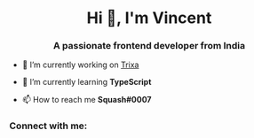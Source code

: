 <h1 align="center">Hi 👋, I'm Vincent</h1>
<h3 align="center">A passionate frontend developer from India</h3>

- 🔭 I’m currently working on [Trixa](https://github.com/TrixaMC)

- 🌱 I’m currently learning **TypeScript**

- 📫 How to reach me **Squash#0007**

<h3 align="left">Connect with me:</h3>
<p align="left">
</p>
